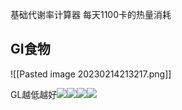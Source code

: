 基础代谢率计算器
每天1100卡的热量消耗


## GI食物
![[Pasted image 20230214213217.png]]
 
 GL越低越好![](https://i0.hdslb.com/bfs/note/a5737edbdb386d65d5bebd3feaeed75dccbd274e.jpg)![](https://i0.hdslb.com/bfs/note/a8393347477824b231bf2b8544e67c18b3d4cd4f.jpg)![](https://i0.hdslb.com/bfs/note/e0644ffe2ac32978ca592d183569fe9237a5e442.jpg)![](https://i0.hdslb.com/bfs/note/a1dfe763d35146918e3c973365dc2b6375fac009.jpg)